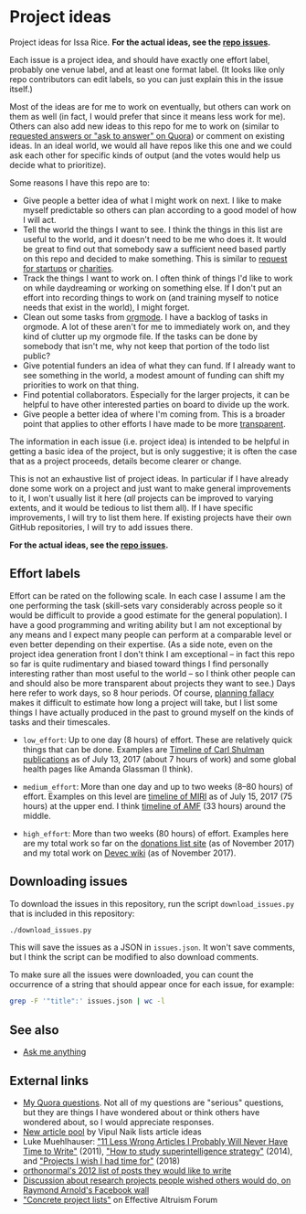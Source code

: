 # Project ideas

Project ideas for Issa Rice. **For the actual ideas, see the [repo issues](https://github.com/riceissa/project-ideas/issues).**

Each issue is a project idea, and should have exactly one effort label, probably one venue label, and at least one format label. (It looks like only repo contributors can edit labels, so you can just explain this in the issue itself.)

Most of the ideas are for me to work on eventually, but others can work on them as well (in fact, I would prefer that since it means less work for me). Others can also add new ideas to this repo for me to work on (similar to [requested answers or "ask to answer" on Quora](https://www.quora.com/What-is-Request-Answers-and-how-does-it-work/answers/11143418)) or comment on existing ideas. In an ideal world, we would all have repos like this one and we could ask each other for specific kinds of output (and the votes would help us decide what to prioritize).

Some reasons I have this repo are to:

* Give people a better idea of what I might work on next. I like to make myself
  predictable so others can plan according to a good model of how I will act.
* Tell the world the things I want to see. I think the things in this list are
  useful to the world, and it doesn't need to be me who does it. It would be
  great to find out that somebody saw a sufficient need based partly on this
  repo and decided to make something. This is similar to [request for startups](https://www.ycombinator.com/rfs/ "“Requests for Startups”. Y Combinator. September 2016. Retrieved November 26, 2017.") or
  [charities](https://blog.givewell.org/2015/10/15/charities-wed-like-to-see/ "Elie Hassenfeld. “Charities we'd like to see”. GiveWell. March 1, 2017. Retrieved November 26, 2017.").
* Track the things I want to work on. I often think of things I'd like to work on while daydreaming
  or working on something else. If I don't put an effort into recording things
  to work on (and training myself to notice needs that exist in the world), I
  might forget.
* Clean out some tasks from [orgmode](https://issarice.com/emacs). I have a backlog of tasks in orgmode. A
  lot of these aren't for me to immediately work on, and they kind of clutter
  up my orgmode file. If the tasks can be done by somebody that isn't me, why not keep that portion of the todo list public?
* Give potential funders an idea of what they can fund. If I already want to
  see something in the world, a modest amount of funding can shift my
  priorities to work on that thing.
* Find potential collaborators. Especially for the larger projects, it can be
  helpful to have other interested parties on board to divide up the work.
* Give people a better idea of where I'm coming from. This is a broader point
  that applies to other efforts I have made to be more [transparent](https://issarice.com/individual-transparency).

The information in each issue (i.e. project idea) is intended
to be helpful in getting a basic idea of the project, but is only
suggestive; it is often the case that as a project proceeds, details become
clearer or change.

This is not an exhaustive list of project ideas. In particular if I have
already done some work on a project and just want to make general improvements
to it, I won't usually list it here (*all* projects can be improved to varying
extents, and it would be tedious to list them all). If I have specific
improvements, I will try to list them here. If existing projects have their
own GitHub repositories, I will try to add issues there.

**For the actual ideas, see the [repo issues](https://github.com/riceissa/project-ideas/issues).**

## Effort labels

Effort can be rated on the following scale. In each case I assume I am the one
performing the task (skill-sets vary considerably across people so it would be difficult to provide a good estimate for the general population). I have a good programming and writing ability but I am not
exceptional by any means and I expect many people can perform at a comparable
level or even better depending on their expertise. (As a side note, even on the
project idea generation front I don't think I am exceptional – in fact this
repo so far is quite rudimentary and biased toward things I find personally
interesting rather than most useful to the world – so I think other people can
and should also be more transparent about projects they want to see.) Days here
refer to work days, so 8 hour periods. Of course, [planning fallacy](https://en.wikipedia.org/wiki/Planning_fallacy "“Planning fallacy”. English Wikipedia. Retrieved November 26, 2017.") makes it difficult to estimate how long a project will take,
but I list some things I have actually produced in the past to ground myself on
the kinds of tasks and their timescales.

- `low_effort`: Up to one day (8 hours) of effort. These are relatively quick things that can be
done. Examples are [Timeline of Carl Shulman publications](https://timelines.issarice.com/index.php?title=Timeline_of_Carl_Shulman_publications&oldid=15618) as of July 13, 2017 (about 7 hours of work) and some
global health pages like Amanda Glassman (I think).

- `medium_effort`: More than one day and up to two weeks (8–80 hours) of effort. Examples on this level are
[timeline of MIRI](https://timelines.issarice.com/index.php?title=Timeline_of_Machine_Intelligence_Research_Institute&oldid=15715) as of July 15, 2017 (75 hours) at the upper end. I think [timeline of AMF](https://timelines.issarice.com/index.php?title=Timeline_of_Against_Malaria_Foundation&oldid=13553) (33 hours) around the middle.

- `high_effort`: More than two weeks (80 hours) of effort. Examples here are my total work so far on
the [donations list site](https://donations.vipulnaik.com/) (as of November 2017) and my total work on [Devec wiki](https://devec.subwiki.org/wiki/Main_Page) (as of November 2017).

## Downloading issues

To download the issues in this repository, run the script `download_issues.py`
that is included in this repository:

```bash
./download_issues.py
```

This will save the issues as a JSON in `issues.json`. It won't save comments,
but I think the script can be modified to also download comments.

To make sure all the issues were downloaded, you can count the occurrence of a
string that should appear once for each issue, for example:

```bash
grep -F '"title":' issues.json | wc -l
```

## See also

- [Ask me anything](https://github.com/riceissa/ama)

## External links

- [My Quora questions](https://www.quora.com/profile/Issa-Rice/questions "“Issa Rice's Questions”. Quora. Retrieved November 26, 2017.").
  Not all of my questions are "serious" questions, but they are things I
  have wondered about or think others have wondered about, so I would
  appreciate responses.
- [New article pool](https://github.com/vipulnaik/contractwork/blob/master/new-article-pool.mediawiki)
  by Vipul Naik lists article ideas
- Luke Muehlhauser: ["11 Less Wrong Articles I Probably Will Never Have Time to Write"](http://lesswrong.com/lw/85d/11_less_wrong_articles_i_probably_will_never_have/) (2011),
  ["How to study superintelligence strategy"](http://lukemuehlhauser.com/some-studies-which-could-improve-our-strategic-picture-of-superintelligence/) (2014),
  and ["Projects I wish I had time for"](http://lukemuehlhauser.com/projects-i-wish-i-had-time-for/) (2018)
- [orthonormal's 2012 list of posts they would like to write](http://lesswrong.com/lw/cnl/posts_id_like_to_write_includes_poll/)
- [Discussion about research projects people wished others would do, on Raymond Arnold's Facebook wall](https://www.facebook.com/raymond.arnold.5/posts/10215385999617218)
- ["Concrete project lists"](http://effective-altruism.com/ea/18p/concrete_project_lists/) on Effective Altruism Forum
